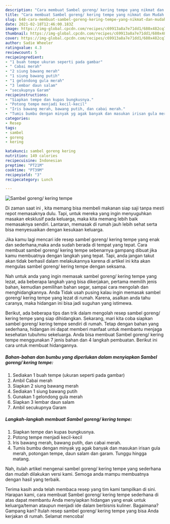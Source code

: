 ```yaml
---
description: "Cara membuat Sambel goreng/ kering tempe yang nikmat dan Mudah Dibuat"
title: "Cara membuat Sambel goreng/ kering tempe yang nikmat dan Mudah Dibuat"
slug: 648-cara-membuat-sambel-goreng-kering-tempe-yang-nikmat-dan-mudah-dibuat
date: 2021-02-18T12:46:00.183Z
image: https://img-global.cpcdn.com/recipes/c69913a8a7e71dd1/680x482cq70/sambel-goreng-kering-tempe-foto-resep-utama.jpg
thumbnail: https://img-global.cpcdn.com/recipes/c69913a8a7e71dd1/680x482cq70/sambel-goreng-kering-tempe-foto-resep-utama.jpg
cover: https://img-global.cpcdn.com/recipes/c69913a8a7e71dd1/680x482cq70/sambel-goreng-kering-tempe-foto-resep-utama.jpg
author: Sadie Wheeler
ratingvalue: 4.3
reviewcount: 5
recipeingredient:
- "1 buah tempe ukuran seperti pada gambar"
- " Cabai merah"
- "2 siung bawang merah"
- "1 siung bawang putih"
- "1 gelondong gula merah"
- "3 lembar daun salam"
- "secukupnya Garam"
recipeinstructions:
- "Siapkan tempe dan kupas bungkusnya."
- "Potong tempe menjadi kecil-kecil"
- "Iris bawang merah, bawang putih, dan cabai merah."
- "Tumis bumbu dengan minyak yg agak banyak dan masukan irisan gula merah, potongan tempe, daun salam dan garam. Tunggu hingga matang."
categories:
- Resep
tags:
- sambel
- goreng
- kering

katakunci: sambel goreng kering 
nutrition: 149 calories
recipecuisine: Indonesian
preptime: "PT21M"
cooktime: "PT39M"
recipeyield: "3"
recipecategory: Lunch

---
```



![Sambel goreng/ kering tempe](https://img-global.cpcdn.com/recipes/c69913a8a7e71dd1/680x482cq70/sambel-goreng-kering-tempe-foto-resep-utama.jpg)

Di zaman  saat ini , kita memang bisa membeli makanan siap saji tanpa mesti repot memasaknya dulu. Tapi, untuk mereka yang ingin menyuguhkan masakan eksklusif pada keluarga, maka kita memang lebih baik memasaknya sendiri. Lantaran, memasak di rumah jauh lebih sehat serta bisa menyesuaikan dengan kesukaan keluarga.

Jika kamu lagi mencari ide resep sambel goreng/ kering tempe yang enak dan sederhana,maka anda sudah berada di tempat yang tepat. Cara membuat sambel goreng/ kering tempe  sebenarnya gampang dibuat jika kamu membuatnya dengan langkah yang tepat. Tapi, anda jangan takut akan tidak berhasil dalam melakukannya 
karena di artikel ini kita akan mengulas sambel goreng/ kering tempe dengan seksama.  



Nah untuk anda yang ingin memasak sambel goreng/ kering tempe yang lezat, ada beberapa langkah yang bisa dikerjakan, pertama memilih jenis bahan, kemudian pemilihan bahan segar, sampai cara mengolah dan menghidangkannya. Anda Tidak usah pusing kalau ingin memasak sambel goreng/ kering tempe yang lezat di rumah. Karena, asalkan anda  tahu caranya, maka hidangan ini bisa jadi suguhan yang istimewa.

Berikut, ada beberapa tips dan trik dalam mengolah resep sambel goreng/ kering tempe yang siap dihidangkan. Sekarang, mari kita coba siapkan sambel goreng/ kering tempe sendiri di rumah. Tetap dengan bahan yang sederhana, hidangan ini dapat memberi manfaat untuk membantu menjaga kesehatan tubuhmu sekeluarga. Anda bisa membuat Sambel goreng/ kering tempe menggunakan 7 jenis bahan dan 4 langkah pembuatan. Berikut ini cara untuk membuat hidangannya.

<!--inarticleads1-->

##### Bahan-bahan dan bumbu yang diperlukan dalam menyiapkan Sambel goreng/ kering tempe:

1. Sediakan 1 buah tempe (ukuran seperti pada gambar)
1. Ambil  Cabai merah
1. Siapkan 2 siung bawang merah
1. Sediakan 1 siung bawang putih
1. Gunakan 1 gelondong gula merah
1. Siapkan 3 lembar daun salam
1. Ambil secukupnya Garam




<!--inarticleads2-->

##### Langkah-langkah membuat Sambel goreng/ kering tempe:

1. Siapkan tempe dan kupas bungkusnya.
1. Potong tempe menjadi kecil-kecil
1. Iris bawang merah, bawang putih, dan cabai merah.
1. Tumis bumbu dengan minyak yg agak banyak dan masukan irisan gula merah, potongan tempe, daun salam dan garam. Tunggu hingga matang.




Nah, itulah artikel mengenai  sambel goreng/ kering tempe  yang sederhana dan mudah dilakukan versi kami. Semoga anda mampu membuatnya dengan hasil yang terbaik. 

Terima kasih anda telah membaca resep yang tim kami tampilkan di sini. Harapan kami, cara membuat  Sambel goreng/ kering tempe sederhana di atas dapat membantu Anda menyiapkan hidangan yang enak untuk keluarga/teman ataupun menjadi ide dalam berbisnis kuliner. Bagaimana? Gampang kan? Itulah resep sambel goreng/ kering tempe yang bisa Anda kerjakan di rumah. Selamat mencoba!


